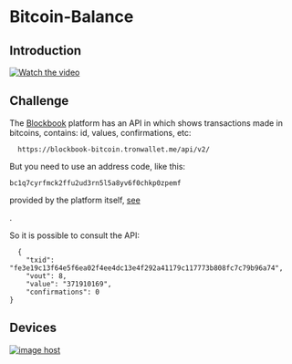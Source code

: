 # Bitcoin-Balance


## Introduction
[![Watch the video](https://images2.imgbox.com/6d/21/UDgs6QRj_o.png)](https://www.youtube.com/watch?v=9tEfDZU2MsY)


## Challenge

<p>The <a href="https://blockbook-bitcoin.tronwallet.me/">Blockbook</a> platform has an API in which shows transactions made in bitcoins, contains: id, values, confirmations, etc:</p>

```
  https://blockbook-bitcoin.tronwallet.me/api/v2/
```

<p>But you need to use an address code, like this: </p>

```
bc1q7cyrfmck2ffu2ud3rn5l5a8yv6f0chkp0zpemf
```

<p>provided by the platform itself, <a href="https://blockbook-bitcoin.tronwallet.me/block/679453"> see </a></p>.

<p>So it is possible to consult the API:</p>

```
  {
    "txid": "fe3e19c13f64e5f6ea02f4ee4dc13e4f292a41179c117773b808fc7c79b96a74",
    "vout": 8,
    "value": "371910169",
    "confirmations": 0
}
```






## Devices
<a href="https://imgbox.com/2yj257ck" target="_blank"><img src="https://images2.imgbox.com/82/1c/2yj257ck_o.png" alt="image host"/></a>
